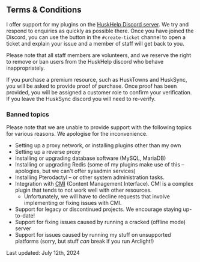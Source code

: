 ## Terms & Conditions

I offer support for my plugins on the [HuskHelp Discord server](https://discord.gg/tVYhJfyDWG). We try and respond to enquiries as quickly as possible there.
Once you have joined the Discord, you can use the button in the `#create-ticket` channel to open a ticket and explain your issue and a member of staff will get back to you.

Please note that all staff members are volunteers, and we reserve the right to remove or ban users from the HuskHelp discord who behave inappropriately.

If you purchase a premium resource, such as HuskTowns and HuskSync, you will be asked to provide proof of purchase.
Once proof has been provided, you will be assigned a customer role to confirm your verification. If you leave the HuskSync discord you will need to re-verify.

### Banned topics

Please note that we are unable to provide support with the following topics for various reasons. We apologise for the inconvenience.

- Setting up a proxy network, or installing plugins other than my own
- Setting up a reverse proxy
- Installing or upgrading database software (MySQL, MariaDB)
- Installing or upgrading Redis (some of my plugins make use of this &ndash; apologies, but we can't offer sysadmin services)
- Installing Pterodactyl &ndash; or other system administration tasks.
- Integration with [CMI](https://www.spigotmc.org/resources/cmi.3742/) (Content Management Interface). CMI is a complex plugin that tends to not work well with other resources. 
  - Unfortunately, we will have to decline requests that involve implementing or fixing issues with CMI.
- Support for legacy or discontinued projects. We encourage staying up-to-date!
- Support for fixing issues caused by running a cracked (offline mode) server
- Support for issues caused by running my stuff on unsupported platforms (sorry, but stuff _can_ break if you run Arclight!)

<div class="footer">
    <p>Last updated: July 12th, 2024</p>
</div>